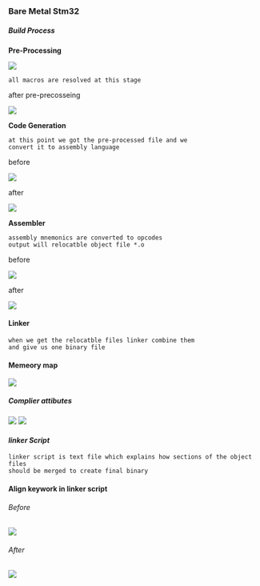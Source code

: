 ### Bare Metal Stm32

##### *Build Process*

**Pre-Processing**


![](./pics/pre_processing.png)
```
all macros are resolved at this stage
```

after pre-precosseing

![](./pics/pre_processing_after.png)

**Code Generation**

```
at this point we got the pre-processed file and we 
convert it to assembly language
```

before

![](./pics/pre_before.png)

after

![](./pics/assembly.png)

**Assembler**

```
assembly mnemonics are converted to opcodes
output will relocatble object file *.o
```

before

![](./pics/assembly.png)

after

![](./pics/relocatble.png)

#### Linker

```
when we get the relocatble files linker combine them
and give us one binary file
```

#### Memeory map

![](./pics/memory_sram.png)

##### *Complier attibutes*

![](./pics/gcc_section_placement.png)
![](./pics/reserved_first_place_ivt.png)


#### *linker Script*

```
linker script is text file which explains how sections of the object files
should be merged to create final binary
```

#### Align keywork in linker script

###### *Before*
![](./pics/before_align.png)

###### *After*
![](./pics/after_align.png)
